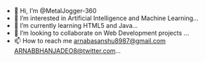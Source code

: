 - 👋 Hi, I’m @MetalJogger-360
- 👀 I’m interested in Artificial Intelligence and Machine Learning...
- 🌱 I’m currently learning HTML5 and Java...
- 💞️ I’m looking to collaborate on Web Development projects ...
- 📫 How to reach me arnabasanshu8987@gmail.com ARNABBHANJADEO8@twitter.com...

<!---
MetalJogger-360/MetalJogger-360 is a ✨ special ✨ repository because its `README.md` (this file) appears on your GitHub profile.
You can click the Preview link to take a look at your changes.
--->
